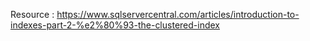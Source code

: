Resource : https://www.sqlservercentral.com/articles/introduction-to-indexes-part-2-%e2%80%93-the-clustered-index